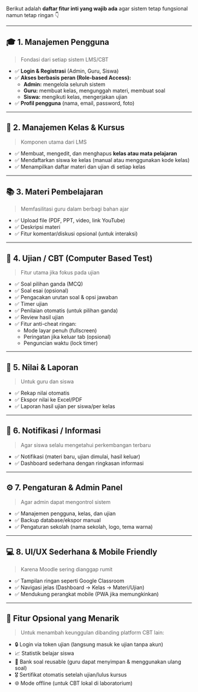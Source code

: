Berikut adalah **daftar fitur inti yang wajib ada** agar sistem tetap fungsional namun tetap ringan 👇

---

## 🎓 **1. Manajemen Pengguna**

> Fondasi dari setiap sistem LMS/CBT

* ✅ **Login & Registrasi** (Admin, Guru, Siswa)
* ✅ **Akses berbasis peran (Role-based Access):**
  * **Admin:** mengelola seluruh sistem
  * **Guru:** membuat kelas, mengunggah materi, membuat soal
  * **Siswa:** mengikuti kelas, mengerjakan ujian
* ✅ **Profil pengguna** (nama, email, password, foto)

---

## 🏫 **2. Manajemen Kelas & Kursus**

> Komponen utama dari LMS

* ✅ Membuat, mengedit, dan menghapus **kelas atau mata pelajaran**
* ✅ Mendaftarkan siswa ke kelas (manual atau menggunakan kode kelas)
* ✅ Menampilkan daftar materi dan ujian di setiap kelas

---

## 📚 **3. Materi Pembelajaran**

> Memfasilitasi guru dalam berbagi bahan ajar

* ✅ Upload file (PDF, PPT, video, link YouTube)
* ✅ Deskripsi materi
* ✅ Fitur komentar/diskusi opsional (untuk interaksi)

---

## 🧩 **4. Ujian / CBT (Computer Based Test)**

> Fitur utama jika fokus pada ujian

* ✅ Soal pilihan ganda (MCQ)
* ✅ Soal esai (opsional)
* ✅ Pengacakan urutan soal & opsi jawaban
* ✅ Timer ujian
* ✅ Penilaian otomatis (untuk pilihan ganda)
* ✅ Review hasil ujian
* ✅ Fitur anti-cheat ringan:
  * Mode layar penuh (fullscreen)
  * Peringatan jika keluar tab (opsional)
  * Penguncian waktu (lock timer)

---

## 🧾 **5. Nilai & Laporan**

> Untuk guru dan siswa

* ✅ Rekap nilai otomatis
* ✅ Ekspor nilai ke Excel/PDF
* ✅ Laporan hasil ujian per siswa/per kelas

---

## 💬 **6. Notifikasi / Informasi**

> Agar siswa selalu mengetahui perkembangan terbaru

* ✅ Notifikasi (materi baru, ujian dimulai, hasil keluar)
* ✅ Dashboard sederhana dengan ringkasan informasi

---

## ⚙️ **7. Pengaturan & Admin Panel**

> Agar admin dapat mengontrol sistem

* ✅ Manajemen pengguna, kelas, dan ujian
* ✅ Backup database/ekspor manual
* ✅ Pengaturan sekolah (nama sekolah, logo, tema warna)

---

## 💻 **8. UI/UX Sederhana & Mobile Friendly**

> Karena Moodle sering dianggap rumit

* ✅ Tampilan ringan seperti Google Classroom
* ✅ Navigasi jelas (Dashboard → Kelas → Materi/Ujian)
* ✅ Mendukung perangkat mobile (PWA jika memungkinkan)

---

## 🚀 **Fitur Opsional yang Menarik**

> Untuk menambah keunggulan dibanding platform CBT lain:

* 🔒 Login via token ujian (langsung masuk ke ujian tanpa akun)
* 📈 Statistik belajar siswa
* 🧠 Bank soal reusable (guru dapat menyimpan & menggunakan ulang soal)
* 🎖️ Sertifikat otomatis setelah ujian/lulus kursus
* 🌐 Mode offline (untuk CBT lokal di laboratorium)